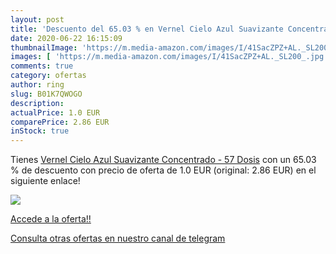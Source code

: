 ```yaml
---
layout: post
title: 'Descuento del 65.03 % en Vernel Cielo Azul Suavizante Concentrado'
date: 2020-06-22 16:15:09
thumbnailImage: 'https://m.media-amazon.com/images/I/41SacZPZ+AL._SL200_.jpg'
images: [ 'https://m.media-amazon.com/images/I/41SacZPZ+AL._SL200_.jpg' ]
comments: true
category: ofertas
author: ring
slug: B01K7QWOGO
description:
actualPrice: 1.0 EUR
comparePrice: 2.86 EUR
inStock: true
---
```


Tienes [Vernel Cielo Azul Suavizante Concentrado - 57 Dosis](https://www.amazon.com/dp/B01K7QWOGO/?tag=redken08-20) con un 65.03 % de descuento con precio de oferta de 1.0 EUR (original: 2.86 EUR) en el siguiente enlace!

[![](https://m.media-amazon.com/images/I/41SacZPZ+AL._SL200_.jpg)](https://www.amazon.com/dp/B01K7QWOGO/?tag=redken08-20)

[Accede a la oferta!!](https://www.amazon.com/dp/B01K7QWOGO/?tag=redken08-20)

[Consulta otras ofertas en nuestro canal de telegram](https://t.me/s/ofertas25)
